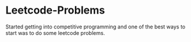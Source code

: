 # Leetcode-Problems
Started getting into competitive programming and one of the best ways to start was to do some leetcode problems.
